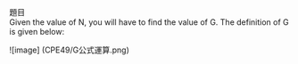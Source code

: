 題目  
Given the value of N, you will have to find the value of G. The definition of G is given below:

![image] (CPE49/G公式運算.png)
